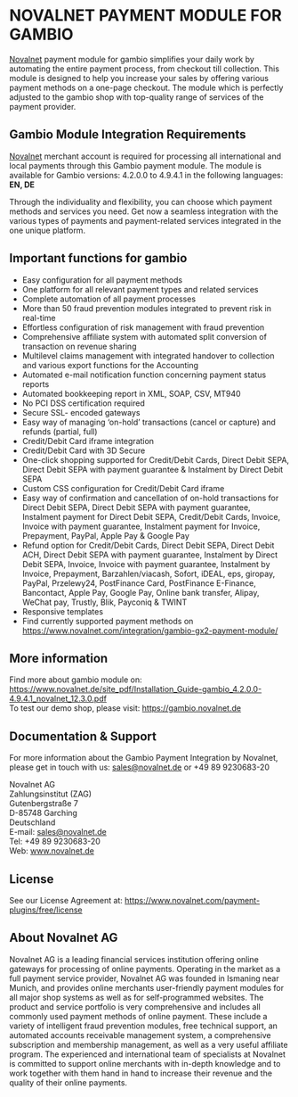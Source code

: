 # NOVALNET PAYMENT MODULE FOR GAMBIO
<a href="https://www.novalnet.de/">Novalnet</a> payment module for gambio simplifies your daily work by automating the entire payment process, from checkout till collection. This module is designed to help you increase your sales by offering various payment methods on a one-page checkout. The module which is perfectly adjusted to the gambio shop with top-quality range of services of the payment provider.

## Gambio Module Integration Requirements
<a href="https://www.novalnet.de/">Novalnet</a> merchant account is required for processing all international and local payments through this Gambio payment module. The module is available for Gambio versions: 4.2.0.0 to 4.9.4.1 in the following languages: <b>EN, DE</b>

Through the individuality and flexibility, you can choose which payment methods and services you need. Get now a seamless integration with the various types of payments and payment-related services integrated in the one unique platform.

## Important functions for gambio
* Easy configuration for all payment methods
* One platform for all relevant payment types and related services
* Complete automation of all payment processes
* More than 50 fraud prevention modules integrated to prevent risk in real-time
* Effortless configuration of risk management with fraud prevention
* Comprehensive affiliate system with automated split conversion of transaction on revenue sharing
* Multilevel claims management with integrated handover to collection and various export functions for the Accounting
* Automated e-mail notification function concerning payment status reports
* Automated bookkeeping report in XML, SOAP, CSV, MT940
* No PCI DSS certification required
* Secure SSL- encoded gateways
* Easy way of managing ‘on-hold’ transactions (cancel or capture) and refunds (partial, full)
* Credit/Debit Card iframe integration
* Credit/Debit Card with 3D Secure
* One-click shopping supported for Credit/Debit Cards, Direct Debit SEPA, Direct Debit SEPA with payment guarantee & Instalment by Direct Debit SEPA
* Custom CSS configuration for Credit/Debit Card iframe
* Easy way of confirmation and cancellation of on-hold transactions for Direct Debit SEPA, Direct Debit SEPA with payment guarantee, Instalment payment for Direct Debit SEPA, Credit/Debit Cards, Invoice, Invoice with payment guarantee, Instalment payment for Invoice, Prepayment, PayPal, Apple Pay & Google Pay 
* Refund option for Credit/Debit Cards, Direct Debit SEPA, Direct Debit ACH, Direct Debit SEPA with payment guarantee, Instalment by Direct Debit SEPA, Invoice, Invoice with payment guarantee, Instalment by Invoice, Prepayment, Barzahlen/viacash, Sofort, iDEAL, eps, giropay, 
PayPal, Przelewy24, PostFinance Card, PostFinance E-Finance, Bancontact, Apple Pay, Google Pay, Online bank transfer, Alipay, WeChat pay, Trustly, Blik, Payconiq & TWINT
* Responsive templates
* Find currently supported payment methods on https://www.novalnet.com/integration/gambio-gx2-payment-module/

## More information
Find more about gambio module on: https://www.novalnet.de/site_pdf/Installation_Guide-gambio_4.2.0.0-4.9.4.1_novalnet_12.3.0.pdf<br>
To test our demo shop, please visit: https://gambio.novalnet.de

## Documentation & Support
For more information about the Gambio Payment Integration by Novalnet, please get in touch with us: <a href="mailto:sales@novalnet.de"> sales@novalnet.de </a> or +49 89 9230683-20<br>

Novalnet AG<br>
Zahlungsinstitut (ZAG)<br>
Gutenbergstraße 7<br>
D-85748 Garching<br>
Deutschland<br>
E-mail: sales@novalnet.de<br>
Tel: +49 89 9230683-20<br>
Web: www.novalnet.de

## License
See our License Agreement at: https://www.novalnet.com/payment-plugins/free/license

## About Novalnet AG
Novalnet AG is a leading financial services institution offering online gateways for processing of online payments. Operating in the market as a full payment service provider, Novalnet AG was founded in Ismaning near Munich, and provides online merchants user-friendly payment modules for all major shop systems as well as for self-programmed websites. The product and service portfolio is very comprehensive and includes all commonly used payment methods of online payment. These include a variety of intelligent fraud prevention modules, free technical support, an automated accounts receivable management system, a comprehensive subscription and membership management, as well as a very useful affiliate program. The experienced and international team of specialists at Novalnet is committed to support online merchants with in-depth knowledge and to work together with them hand in hand to increase their revenue and the quality of their online payments.
